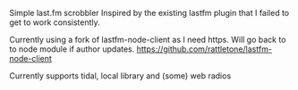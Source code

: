 Simple last.fm scrobbler
Inspired by the existing lastfm plugin that I failed to get to work consistently.

Currently using a fork of lastfm-node-client as I need https. Will go back to to node module if author updates.
https://github.com/rattletone/lastfm-node-client

Currently supports tidal, local library and (some) web radios